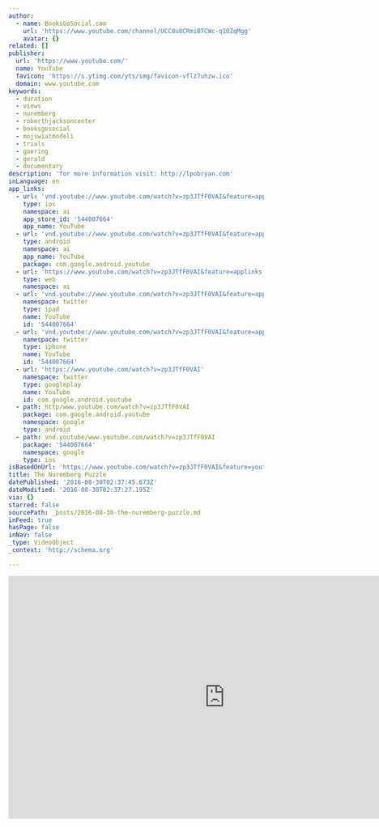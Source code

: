 ```yaml
---
author:
  - name: BooksGoSocial.com
    url: 'https://www.youtube.com/channel/UCC8u8CRmiBTCWc-q1OZqMgg'
    avatar: {}
related: []
publisher:
  url: 'https://www.youtube.com/'
  name: YouTube
  favicon: 'https://s.ytimg.com/yts/img/favicon-vflz7uhzw.ico'
  domain: www.youtube.com
keywords:
  - duration
  - views
  - nuremberg
  - roberthjacksoncenter
  - booksgosocial
  - mojswiatmodeli
  - trials
  - goering
  - gerald
  - documentary
description: 'for more information visit: http://lpobryan.com'
inLanguage: en
app_links:
  - url: 'vnd.youtube://www.youtube.com/watch?v=zp3JTfF0VAI&feature=applinks'
    type: ios
    namespace: ai
    app_store_id: '544007664'
    app_name: YouTube
  - url: 'vnd.youtube://www.youtube.com/watch?v=zp3JTfF0VAI&feature=applinks'
    type: android
    namespace: ai
    app_name: YouTube
    package: com.google.android.youtube
  - url: 'https://www.youtube.com/watch?v=zp3JTfF0VAI&feature=applinks'
    type: web
    namespace: ai
  - url: 'vnd.youtube://www.youtube.com/watch?v=zp3JTfF0VAI&feature=applinks'
    namespace: twitter
    type: ipad
    name: YouTube
    id: '544007664'
  - url: 'vnd.youtube://www.youtube.com/watch?v=zp3JTfF0VAI&feature=applinks'
    namespace: twitter
    type: iphone
    name: YouTube
    id: '544007664'
  - url: 'https://www.youtube.com/watch?v=zp3JTfF0VAI'
    namespace: twitter
    type: googleplay
    name: YouTube
    id: com.google.android.youtube
  - path: http/www.youtube.com/watch?v=zp3JTfF0VAI
    package: com.google.android.youtube
    namespace: google
    type: android
  - path: vnd.youtube/www.youtube.com/watch?v=zp3JTfF0VAI
    package: '544007664'
    namespace: google
    type: ios
isBasedOnUrl: 'https://www.youtube.com/watch?v=zp3JTfF0VAI&feature=youtu.be'
title: The Nuremberg Puzzle
datePublished: '2016-08-30T02:37:45.673Z'
dateModified: '2016-08-30T02:37:27.195Z'
via: {}
starred: false
sourcePath: _posts/2016-08-30-the-nuremberg-puzzle.md
inFeed: true
hasPage: false
inNav: false
_type: VideoObject
_context: 'http://schema.org'

---
```

<iframe src="https://cdn.embedly.com/widgets/media.html?src=https%3A%2F%2Fwww.youtube.com%2Fembed%2Fzp3JTfF0VAI%3Ffeature%3Doembed&amp;url=http%3A%2F%2Fwww.youtube.com%2Fwatch%3Fv%3Dzp3JTfF0VAI&amp;image=https%3A%2F%2Fi.ytimg.com%2Fvi%2Fzp3JTfF0VAI%2Fhqdefault.jpg&amp;key=b7d04c9b404c499eba89ee7072e1c4f7&amp;type=text%2Fhtml&amp;schema=youtube" width="854" height="480" scrolling="no" frameborder="0" allowfullscreen="" style=""></iframe>